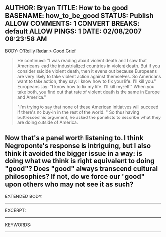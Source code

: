 AUTHOR: Bryan
TITLE: How to be good
BASENAME: how_to_be_good
STATUS: Publish
ALLOW COMMENTS: 1
CONVERT BREAKS: __default__
ALLOW PINGS: 1
DATE: 02/08/2007 08:23:58 AM
-----
BODY:
<a title="O'Reilly Radar &gt; Good Grief" href="http://radar.oreilly.com/archives/2007/01/good_grief_1.html">O'Reilly Radar &gt; Good Grief</a>

<blockquote>He continued: "I was reading about violent death and I saw that Americans lead the industrialized countries in violent death. But if you consider suicide violent death, then it evens out because Europeans are very likely to take violent action against themselves. So Americans want to take action, they say: I know how to fix your life. I'll kill you." Europeans say: "I know how to fix my life. I'll kill myself." When you take both, you find out that rate of violent death is the same in Europe and America."

"I'm trying to say that none of these American initiatives will succeed if there's no buy-in in the rest of the world. " So thus having buttressed his argument, he asked the panelists to describe what they are doing outside of America.</blockquote>

Now that's a panel worth listening to. I think Negroponte's response is intriguing, but I also think it avoided the bigger issue in a way: is doing what we think is right equivalent to doing "good"? Does "good" always transcend cultural philosophies? If not, do we force our "good" upon others who may not see it as such?
-----
EXTENDED BODY:

-----
EXCERPT:

-----
KEYWORDS:

-----


